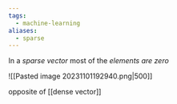 ```yaml
---
tags:
  - machine-learning
aliases:
  - sparse
---
```


In a *sparse vector* most of the *elements are zero*

![[Pasted image 20231101192940.png|500]]

opposite of [[dense vector]]